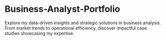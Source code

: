 # Business-Analyst-Portfolio
Explore my data-driven insights and strategic solutions in business analysis. From market trends to operational efficiency, discover impactful case studies showcasing my expertise.
